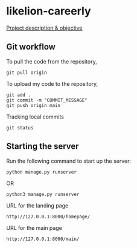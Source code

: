 # likelion-careerly
[Project description & objective](https://docs.google.com/document/d/17uLVpUv5QZdz7CsELBMOAGSeQPeW08m51bSFtJqpo44/edit) 

## Git workflow

To pull the code from the repository,
```
git pull origin
```

To upload my code to the repository,
```
git add .
git commit -m "COMMIT_MESSAGE"
git push origin main
```

Tracking local commits
```
git status
```


## Starting the server
Run the following command to start up the server:

```python3
python manage.py runserver
```
OR

```python3
python3 manage.py runserver
```

URL for the landing page
```
http://127.0.0.1:8000/homepage/
```

URL for the main page
```
http://127.0.0.1:8000/main/
```